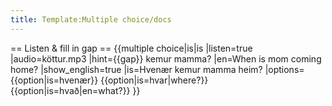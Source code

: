 ```yaml
---
title: Template:Multiple choice/docs
---
```


== Listen & fill in gap ==
{{multiple choice|is|is
|listen=true
|audio=köttur.mp3
|hint={{gap}} kemur mamma?
|en=When is mom coming home?
|show_english=true
|is=Hvenær kemur mamma heim?
|options=
{{option|is=hvenær}}
{{option|is=hvar|where?}}
{{option|is=hvað|en=what?}}
}}